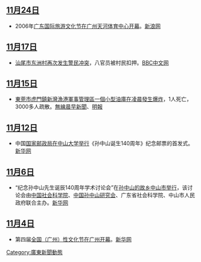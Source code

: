 ## [11月24日](../Page/11月24日.md "wikilink")

  - 2006年[广东国际旅游文化节在广州](https://zh.wikipedia.org/wiki/广东国际旅游文化节 "wikilink")[天河体育中心开幕](../Page/天河体育中心.md "wikilink")。[新浪网](https://archive.is/20130101155801/http://gd.sina.com.cn/life/news/2006-11-25/2994243.html)

## [11月17日](../Page/11月17日.md "wikilink")

  - [汕尾市](../Page/汕尾市.md "wikilink")[东洲村再次发生警民冲突](https://zh.wikipedia.org/wiki/东洲街道 "wikilink")，八官员被村民扣押。[BBC中文网](http://news.bbc.co.uk/chinese/simp/hi/newsid_6150000/newsid_6159400/6159476.stm)

## [11月15日](../Page/11月15日.md "wikilink")

  - [東莞市](https://zh.wikipedia.org/wiki/東莞市 "wikilink")[虎門鎮](https://zh.wikipedia.org/wiki/虎門鎮 "wikilink")[新灣漁港軍事管理區一個小型油庫在凌晨發生爆炸](https://zh.wikipedia.org/wiki/新灣漁港 "wikilink")，1人死亡，3000多人疏散。[無線晨早新聞](http://news.tvb.com/morning/2006/1115/index.html)、[明報](https://web.archive.org/web/20061201102036/http://hk.news.yahoo.com/061114/12/1werv.html)

## [11月12日](../Page/11月12日.md "wikilink")

  - 中国[国家邮政局在](../Page/中国邮政.md "wikilink")[中山大学举行](../Page/中山大学.md "wikilink")《孙中山诞生140周年》纪念邮票的首发式。[新华网](https://web.archive.org/web/20070121183200/http://gd.xinhuanet.com/newscenter/2006-11/13/content_8494573.htm)

## [11月6日](../Page/11月6日.md "wikilink")

  - “纪念孙中山先生诞辰140周年学术讨论会”在[孙中山的故乡](https://zh.wikipedia.org/wiki/孙中山 "wikilink")[中山市举行](../Page/中山市.md "wikilink")，该讨论会由[中国社会科学院](../Page/中国社会科学院.md "wikilink")、[中国孙中山研究会](https://zh.wikipedia.org/wiki/中国孙中山研究会 "wikilink")、广东省社会科学院、中山市人民政府联合主办。[新华网](https://web.archive.org/web/20160304205819/http://www.gd.xinhuanet.com/newscenter/2006-11/07/content_8446903.htm)

## [11月4日](../Page/11月4日.md "wikilink")

  - 第四届[全国（广州）性文化节在](https://zh.wikipedia.org/wiki/全国（广州）性文化节 "wikilink")[广州开幕](https://zh.wikipedia.org/wiki/广州 "wikilink")。[新华网](https://web.archive.org/web/20070102123315/http://gd.xinhuanet.com/newscenter/2006-11/05/content_8433993.htm)

[Category:廣東新聞動態](https://zh.wikipedia.org/wiki/Category:廣東新聞動態 "wikilink")